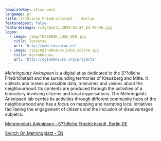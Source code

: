 ```yaml
---
templateKey: atlas-post
language: pt
title: S??dliche Friedrichstadt -  Berlin
featuredpost: false
featuredimage: /img/photo_2020-02-24_23-45-56.jpg
logos:
  - image: /img/TESSERAE_LOGO_WEB.jpg
    title: Tesserae
    url: 'http://www.tesserae.eu'
  - image: /img/OginoKnauss_LOGO_colore.jpg
    title: oginoknauss
    url: 'http://oginoknauss.org/projects'
---
```

*Mehringplatz Anknipsen* is a digital atlas dedicated to the S??dliche Friedrichstadt and the surrounding territories of Kreuzberg and Mitte. <!-- end --> It collects and makes accessible data, memories and visions about the neighbourhood. Its contents are produced through the activities of a laboratory involving citizens and local organisations. The Mehringplatz Anknipsed lab carries its activities through different community hubs of the neighbourhood and has a focus on mapping and narrating local initiatives facilitating the engagement of citizens and the inclusion of disadvantaged subjetcs.

[Mehringplatz Anknipsen - S??dliche Friedrichstadt, Berlin DE](http://mehringplatz-de.community-atlas.net)

[Switch On Mehringplatz - EN ](https://mehringplatz-en.community-atlas.net)
